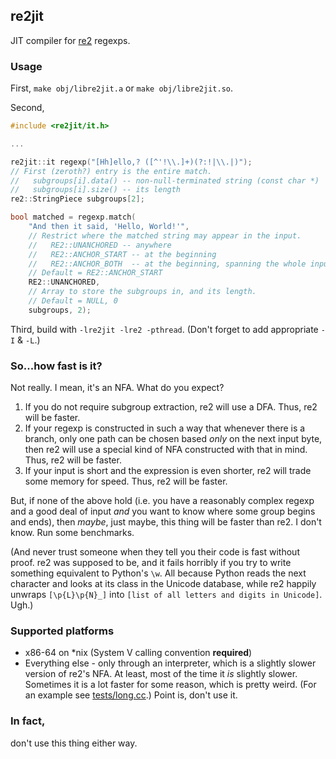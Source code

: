 ## re2jit

JIT compiler for [re2](https://github.com/google/re2/) regexps.

### Usage

First, `make obj/libre2jit.a` or `make obj/libre2jit.so`.

Second,

```c++
#include <re2jit/it.h>

...

re2jit::it regexp("[Hh]ello,? ([^'!\\.]+)(?:!|\\.|)");
// First (zeroth?) entry is the entire match.
//   subgroups[i].data() -- non-null-terminated string (const char *)
//   subgroups[i].size() -- its length
re2::StringPiece subgroups[2];

bool matched = regexp.match(
    "And then it said, 'Hello, World!'",
    // Restrict where the matched string may appear in the input.
    //   RE2::UNANCHORED -- anywhere
    //   RE2::ANCHOR_START -- at the beginning
    //   RE2::ANCHOR_BOTH  -- at the beginning, spanning the whole input
    // Default = RE2::ANCHOR_START
    RE2::UNANCHORED,
    // Array to store the subgroups in, and its length.
    // Default = NULL, 0
    subgroups, 2);
```

Third, build with `-lre2jit -lre2 -pthread`. (Don't forget to add appropriate `-I` & `-L`.)

### So...how fast is it?

Not really. I mean, it's an NFA. What do you expect?

1. If you do not require subgroup extraction, re2 will use a DFA. Thus, re2 will be faster.
2. If your regexp is constructed in such a way that whenever there is a branch,
   only one path can be chosen based *only* on the next input byte, then re2 will use a special
   kind of NFA constructed with that in mind. Thus, re2 will be faster.
3. If your input is short and the expression is even shorter, re2 will trade some memory
   for speed. Thus, re2 will be faster.

But, if none of the above hold (i.e. you have a reasonably complex regexp and a good deal
of input *and* you want to know where some group begins and ends), then *maybe*, just maybe,
this thing will be faster than re2. I don't know. Run some benchmarks.

(And never trust someone when they tell you their code is fast without proof. re2 was supposed
to be, and it fails horribly if you try to write something equivalent to Python's `\w`.
All because Python reads the next character and looks at its class in the Unicode database,
while re2 happily unwraps `[\p{L}\p{N}_]` into `[list of all letters and digits in Unicode]`.
Ugh.)

### Supported platforms

 * x86-64 on \*nix (System V calling convention **required**)
 * Everything else - only through an interpreter, which is a slightly slower version of re2's
   NFA. At least, most of the time it *is* slightly slower. Sometimes it is a lot faster
   for some reason, which is pretty weird. (For an example see
   [tests/long.cc](https://github.com/pyos/re2jit/blob/master/test/long.cc#L36).)
   Point is, don't use it.

### In fact,

don't use this thing either way.
